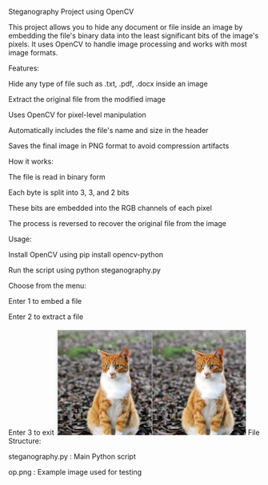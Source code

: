 Steganography Project using OpenCV

This project allows you to hide any document or file inside an image by embedding the file's binary data into the least significant bits of the image's pixels. It uses OpenCV to handle image processing and works with most image formats.

Features:

Hide any type of file such as .txt, .pdf, .docx inside an image

Extract the original file from the modified image

Uses OpenCV for pixel-level manipulation

Automatically includes the file's name and size in the header

Saves the final image in PNG format to avoid compression artifacts




How it works:

The file is read in binary form

Each byte is split into 3, 3, and 2 bits

These bits are embedded into the RGB channels of each pixel

The process is reversed to recover the original file from the image

Usage:

Install OpenCV using pip install opencv-python

Run the script using python steganography.py

Choose from the menu:

Enter 1 to embed a file

Enter 2 to extract a file

Enter 3 to exit
![Original Image](op.png)
File Structure:

steganography.py : Main Python script

op.png : Example image used for testing
